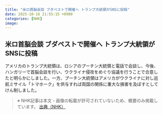 ```yaml
---
title: "米ロ首脳会談 ブダペストで開催へ トランプ大統領がSNSに投稿"
date: 2025-10-16 21:55:15 +0900
categories: [NHK]
image: 
---
```

## 米ロ首脳会談 ブダペストで開催へ トランプ大統領がSNSに投稿

アメリカのトランプ大統領は、ロシアのプーチン大統領と電話で会談し、今後、ハンガリーで首脳会談を行い、ウクライナ侵攻をめぐり協議を行うことで合意したと明らかにしました。一方、プーチン大統領はアメリカがウクライナに対し巡航ミサイル「トマホーク」を供与すれば両国の関係に重大な損害を及ぼすとしてけん制しました。

> ※ NHK記事は本文・画像の転載が許可されていないため、概要のみ掲載しています。
[出典（NHK）](http://www3.nhk.or.jp/news/html/20251017/k10014951621000.html)
